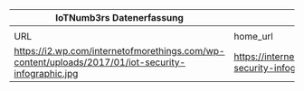 |IoTNumb3rs Datenerfassung|||||||||||
| ---- | ---- | ---- | ---- | ---- | ---- | ---- | ---- | ---- | ---- | ---- |
||||||||||||
|URL|home_url|filename|device_class|device_count|market_class|market_volume|prognosis_year|publication_year|authorship_class|Dropbox folder|
|https://i2.wp.com/internetofmorethings.com/wp-content/uploads/2017/01/iot-security-infographic.jpg|https://internetofmorethings.com/iot-security-infographic/|file6_iot-security-infographic.jpg|generic IoT/day|28000000000|||2021|2017|company|MariaMarg/20190102-1800|
